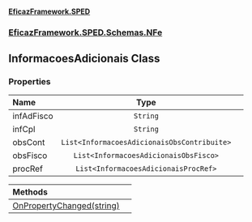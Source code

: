 #### [EficazFramework.SPED](EficazFrameworkSPED.md 'EficazFramework SPED')
### [EficazFramework.SPED.Schemas.NFe](EficazFramework.SPED.Schemas.NFe.md 'EficazFramework.SPED.Schemas.NFe')

## InformacoesAdicionais Class
### Properties

| Name | Type | |
| :--- | :---: | :--- |
| infAdFisco | `String` |  |
| infCpl | `String` |  |
| obsCont | `List<InformacoesAdicionaisObsContribuite>` |  |
| obsFisco | `List<InformacoesAdicionaisObsFisco>` |  |
| procRef | `List<InformacoesAdicionaisProcRef>` |  |

| Methods | |
| :--- | :--- |
| [OnPropertyChanged(string)](EficazFramework.SPED.Schemas.NFe/InformacoesAdicionais/OnPropertyChanged(string).md 'EficazFramework.SPED.Schemas.NFe.InformacoesAdicionais.OnPropertyChanged(string)') | |
